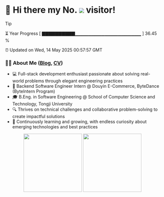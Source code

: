 <h1>
  👋 Hi there my No.
  <img src='https://profile-counter.glitch.me/MinmusLin/count.svg'/>
  visitor!
</h1>

> [!TIP]
> ⏳ Year Progress [ ▇▇▇▇▇▇▇▇▇▇▁▁▁▁▁▁▁▁▁▁▁▁▁▁▁▁▁▁▁▁ ] 36.45 %
>
> ⏰ Updated on Wed, 14 May 2025 00:57:57 GMT

### 👨‍💻 About Me ([Blog](https://www.minmuslin.cn), [CV](https://raw.githubusercontent.com/MinmusLin/MinmusLin.github.io/main/docs/public/cv/cv.pdf))

* 💻 Full-stack development enthusiast passionate about solving real-world problems through elegant engineering practices
* 🛒 Backend Software Engineer Intern @ Douyin E-Commerce, ByteDance (ByteIntern Program)
* 🎓 B.Eng. in Software Engineering @ School of Computer Science and Technology, Tongji University
* 🔍 Thrives on technical challenges and collaborative problem-solving to create impactful solutions
* 🌱 Continuously learning and growing, with endless curiosity about emerging technologies and best practices

<div align='center'>
  <img src='https://github-readme-stats.vercel.app/api?username=MinmusLin&show_icons=true&count_private=true' height='190'/>
  <img src='https://github-readme-stats.vercel.app/api/top-langs/?username=MinmusLin&layout=compact' height='190'/>
</div>

